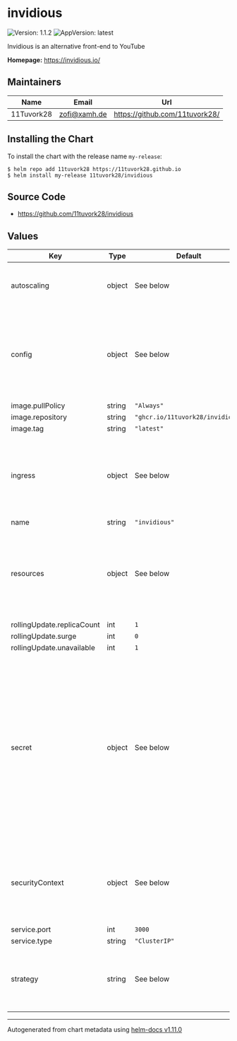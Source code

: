# invidious

![Version: 1.1.2](https://img.shields.io/badge/Version-1.1.2-informational?style=flat-square) ![AppVersion: latest](https://img.shields.io/badge/AppVersion-latest-informational?style=flat-square)

Invidious is an alternative front-end to YouTube

**Homepage:** <https://invidious.io/>

## Maintainers

| Name | Email | Url |
| ---- | ------ | --- |
| 11Tuvork28 | <zofi@xamh.de> | <https://github.com/11tuvork28/> |

## Installing the Chart

To install the chart with the release name `my-release`:

```console
$ helm repo add 11tuvork28 https://11tuvork28.github.io
$ helm install my-release 11tuvork28/invidious
```
## Source Code

* <https://github.com/11tuvork28/invidious>

## Values

| Key | Type | Default | Description |
|-----|------|---------|-------------|
| autoscaling | object | See below | Configure the HPA minReplicas should match replicaCount |
| config | object | See below | Configure invidious to your needs Note that the hmac parametes is generated behind the scenes for you. [[ref]](https://github.com/11tuvork28/invidious/blob/master/config/config.example.yml) |
| image.pullPolicy | string | `"Always"` |  |
| image.repository | string | `"ghcr.io/11tuvork28/invidious"` |  |
| image.tag | string | `"latest"` |  |
| ingress | object | See below | Configure the ingress definition Note: middlewares are only supported when using traefik |
| name | string | `"invidious"` |  |
| resources | object | See below | Configure resource limits here My custom image never exceeds 1024Mi, highest I have seen is 870Mi |
| rollingUpdate.replicaCount | int | `1` |  |
| rollingUpdate.surge | int | `0` |  |
| rollingUpdate.unavailable | int | `1` |  |
| secret | object | See below | Configure the secret that holds sensitive infos We assume that sealed-secrets are used, if not enable below and set the db values accordingly otherwise this should be ignored We also assume an external postgres cluster is being used |
| securityContext | object | See below | Configure the secruity Context below Invdious doesn't need special permissions to run |
| service.port | int | `3000` |  |
| service.type | string | `"ClusterIP"` |  |
| strategy | string | See below | Configure the update strategy Currently only RollingUpdate is supported |

----------------------------------------------
Autogenerated from chart metadata using [helm-docs v1.11.0](https://github.com/norwoodj/helm-docs/releases/v1.11.0)